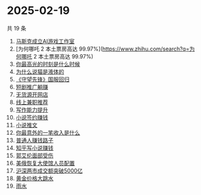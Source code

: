 # 2025-02-19

共 19 条

<!-- BEGIN ZHIHUSEARCH -->
<!-- 最后更新时间 Wed Feb 19 2025 18:11:44 GMT+0800 (China Standard Time) -->
1. [马斯克成立AI游戏工作室](https://www.zhihu.com/search?q=马斯克成立AI游戏工作室)
1. [为何哪吒 2 本土票房高达 99.97%](https://www.zhihu.com/search?q=为何哪吒 2 本土票房高达 99.97%)
1. [你最高光的时刻是什么时候](https://www.zhihu.com/search?q=你最高光的时刻是什么时候)
1. [为什么说猫是液体的](https://www.zhihu.com/search?q=为什么说猫是液体的)
1. [《守望先锋》国服回归](https://www.zhihu.com/search?q=《守望先锋》国服回归)
1. [短剧推广躺赚](https://www.zhihu.com/search?q=短剧推广躺赚)
1. [无货源开网店](https://www.zhihu.com/search?q=无货源开网店)
1. [线上兼职推荐](https://www.zhihu.com/search?q=线上兼职推荐)
1. [写作能力提升](https://www.zhihu.com/search?q=写作能力提升)
1. [小说签约赚钱](https://www.zhihu.com/search?q=小说签约赚钱)
1. [小说推文](https://www.zhihu.com/search?q=小说推文)
1. [你最意外的一笔收入是什么](https://www.zhihu.com/search?q=你最意外的一笔收入是什么)
1. [普通人赚钱路子](https://www.zhihu.com/search?q=普通人赚钱路子)
1. [知乎写小说赚钱](https://www.zhihu.com/search?q=知乎写小说赚钱)
1. [郭艾伦面部受伤](https://www.zhihu.com/search?q=郭艾伦面部受伤)
1. [美俄恢复大使馆人员配置](https://www.zhihu.com/search?q=美俄恢复大使馆人员配置)
1. [沪深两市成交额突破5000亿](https://www.zhihu.com/search?q=沪深两市成交额突破5000亿)
1. [黄金价格大跳水](https://www.zhihu.com/search?q=黄金价格大跳水)
1. [雨水](https://www.zhihu.com/search?q=雨水)
<!-- END ZHIHUSEARCH -->
